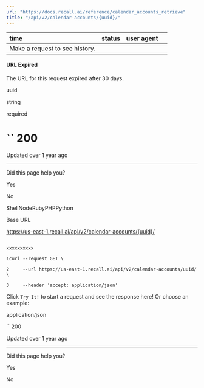 ```yaml
---
url: "https://docs.recall.ai/reference/calendar_accounts_retrieve"
title: "/api/v2/calendar-accounts/{uuid}/"
---
```


| time | status | user agent |  |
| :-- | :-- | :-- | :-- |
| Make a request to see history. |

#### URL Expired

The URL for this request expired after 30 days.

uuid

string

required

# `` 200

Updated over 1 year ago

* * *

Did this page help you?

Yes

No

ShellNodeRubyPHPPython

Base URL

https://us-east-1.recall.ai/api/v2/calendar-accounts/{uuid}/

```

xxxxxxxxxx

1curl --request GET \

2     --url https://us-east-1.recall.ai/api/v2/calendar-accounts/uuid/ \

3     --header 'accept: application/json'

```

Click `Try It!` to start a request and see the response here! Or choose an example:

application/json

`` 200

Updated over 1 year ago

* * *

Did this page help you?

Yes

No